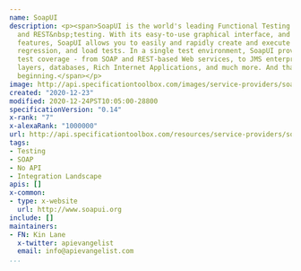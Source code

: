 ```yaml
---
name: SoapUI
description: <p><span>SoapUI is the world's leading Functional Testing tool for SOAP
  and REST&nbsp;testing. With its easy-to-use graphical interface, and enterprise-class
  features, SoapUI allows you to easily and rapidly create and execute automated functional,
  regression, and load tests. In a single test environment, SoapUI provides complete
  test coverage - from SOAP and REST-based Web services, to JMS enterprise messaging
  layers, databases, Rich Internet Applications, and much more. And that's just the
  beginning.</span></p>
image: http://api.specificationtoolbox.com/images/service-providers/soapui.jpg
created: "2020-12-23"
modified: 2020-12-24PST10:05:00-28800
specificationVersion: "0.14"
x-rank: "7"
x-alexaRank: "1000000"
url: http://api.specificationtoolbox.com/resources/service-providers/soapui/
tags:
- Testing
- SOAP
- No API
- Integration Landscape
apis: []
x-common:
- type: x-website
  url: http://www.soapui.org
include: []
maintainers:
- FN: Kin Lane
  x-twitter: apievangelist
  email: info@apievangelist.com
...
```

